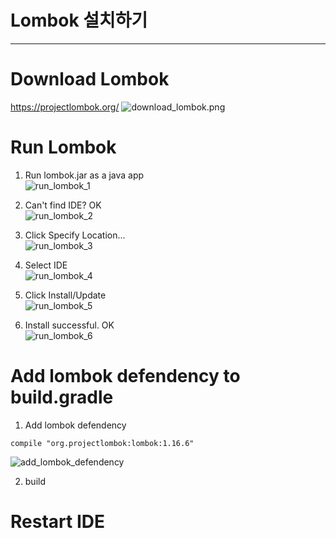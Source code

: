 # Lombok 설치하기
---
# Download Lombok  
https://projectlombok.org/
![download_lombok.png][download_lombok.png]

# Run Lombok  
1. Run lombok.jar as a java app  
![run_lombok_1][run_lombok_1]

2. Can't find IDE?  OK  
![run_lombok_2][run_lombok_2]

3. Click Specify Location...  
![run_lombok_3][run_lombok_3]

4. Select IDE  
![run_lombok_4][run_lombok_4]

5. Click Install/Update  
![run_lombok_5][run_lombok_5]

6. Install successful. OK  
![run_lombok_6][run_lombok_6]

# Add lombok defendency to build.gradle
1. Add lombok defendency  
```
compile "org.projectlombok:lombok:1.16.6"
```
![add_lombok_defendency][add_lombok_defendency]

2. build

# Restart IDE





[download_lombok.png]:https://lh3.googleusercontent.com/5Iua6Ai5k94bO2RSodcE9nciSFeL41Dco4LHxvp6FV2dNY56CW5HTqOloI9Ah_jczlNm-AWkiqsC3xnCMuHGa1tIwGi7iWhCUbjnPl9ulWti35xU8SLKRtkSqdwjG_VhumqhIs0KtuZraI4cZbMUNahYdo-s665MKsM_6DMXDkFH9uFQEVdt5wWHVLb3BnpU9azLhjzZVp6HlzRlbOtCPLbmH5p2bO7d7mtIPiopwDoMjLJr6TURwD6aaO-Db4yqYQL0CPfIf9EHKHPcJYFbzk_I-l6ab94zcl84F7GqQNdyIdCgPThF7-uKk3lB0wGR3MaRzrKz2jOY9-Fr7xnBrsluP0SzZfvSf0Kxuw9B4qDTZdwjpb2rQVjdNQGJ5mLN_pXV6BLsBAGDtLCXl7-wzzpHVQnNeEBlH9RoF7DtYQ-KZ2NGZi-kFUvTKtPFGV2aArH08Aas8Xjj7VlzRjzqRhKpNAjmB2M19Sic2Qa8lni4jY7F15cIFg0Ir39Mqc5hJ47reDz1O2Lojsp7wtNwO-pvj5VlnHzWe86FIgwBC6I_JPZmJfIE3ig6i8zRdfoDWvCp=w858-h795-no
[run_lombok_1]:https://lh3.googleusercontent.com/4a4_CisZ1vAKoaX9Ay8RxnFhyiBMAeK_cMv9-iR2-jqlBU451S1RvFTRlP0XluObXIEeNwNiV6C7F_2o6eO0a1wSS-JM1DgwtTpgRGEn2UKs-0qoQ9mrLD_9bPN7kZZ_YnPNPXzpDJtx1BRdlbuFk2jpkpjWcFWmw72kL7dtHgQiOoNEusai1Jr1lHBi0glUeQa8nXFCwwGBK3PDUOv2GNal1cCMOx0UHWnAhLRlKlEVc3dOl2BTMZY7RFzIYkDrS7_Yi8Wi-qLqeK7JmppWIPvnENkE3KxJNFCUwfW8MiKDKnarlatXLvrD5sZLhePfTxEBeY24-M4g2K3He1yMEfurMNz_rAwRCmnf9hiz87makAGUfK-Mo_ib4EJIHBGcBulV6Ykpd090mwSpCf26enJMWW34pAwy7egVBqQXJq_Guugnz24pCJi_a1CHULuXHKwwwxU96HqboSrLxFR93xq7BrOVkJjpPTkiYKXgZ7yj1nGh58VCazKHbqBK9AcQa2Jy8gI33fW9qhWZss-Vl0ffG0ER-S2bdpkvx8pRxaiHSIEQi85O0bxuS9EIkRDoTENV=w722-h462-no
[run_lombok_2]:https://lh3.googleusercontent.com/I6DmisVMCLOOgue6slhN4rvCNwJecI-EKYOTXdRc7WLzifKBolA-_GMvHCYBDKOTupQUeBnMEnWXDN5lBXbz8Xj2RDVy353eX2CmAfuGHvlhjYZqmYm5v4A52yTTxtOy4d-B6nCBujFKY842fopnvQ5RKd2WMt2dvv4nE4AmW63muUxf7pfLDbzsGzrGwkQlp2BmLb5dutmyREcg89xbFyRfeqZvTZn_lAcskJ9djk98mvtlqYHdITCf_gToI_891k2WT9GleL645W-V7_Ed87lbKcu7elfFLKQZapwpeeVKMRXlNjHPDP0glUJ7ebNg8LsOZChwN9gpCBBchWA3qWd_eckbM2SaH3WVccpLyRCLhmqUS3yZi3yV7J9BNEgSOYouXZjrr7YUs8AyzkEM4WRdVNkLxjZZYH8Wz_mYFCiSGyA6MHBXUPOxLPOHMLr8OYxM7kSM84Jb0zP8sH7SpN_x7yzqyK3YplYlxVvWQUafDqSXWQVEASFNW_R42vtLyZ_WWQfMATCbwQTuqR5uxd7GQSMAAeaB_WQLxTN1PlmFOi-rd3daCdSJl1HlxfDcdzr8=w1190-h620-no
[run_lombok_3]:https://lh3.googleusercontent.com/-kQaESm4u0C5ZMYBIFzn_rwlc_MSCZCmxosrXuvtvy5DnonOzsoGDSwOfAXOXDfyayus_nDyN6gAUdGIU8yrlBubmnnQHJ2uXBjFF30BfFnAEkJ8nSiWLR-owc-Q0eh_R2kfj1eIa8pCU8uJBl80LXWloBiod0Wo03a_TQxfvO0GWWLMnYCvq9Y8Nf8oXIm_XbGOtBrhL3I986Wc9jV0-zSta8nwVBavRt4Z37dYC29kZ_BH5vJbd6X5Vfuem5A3VgGWEClBSKpasVy711glpaiWdR5cvdfyHvu2W_SXmyN0ZIkJx-VmZpMkNwwBg8jAxAVnoWhx_e8K2QAj7TRgkpLT3Jj-C431a7iQo-NilUfsvAFbQF-W77zS_X9Og4WjuuGr-JW1FKipbxZUPxTrc-ETYxnv-HkZlBcSufKzAFwHoVoDzh3YKC8yIOAgdIxGrUf2XfFAViw1qqXEDIgQgfHYqeQ7KYuY2gi3rAW_WzvsNLbykUQojMXHUT-_85nCCIF4lBRIQ7LplFksG5itazIfcoPySmHijtivZlQwdj-MaR2khdOYQ961X2pw7QzGdw8w=w834-h491-no
[run_lombok_4]:https://lh3.googleusercontent.com/8slqdM73VZiCNnGRgavcqMhskD3v2ZpSGuBDyM2b0of9STBFyQ8G_9BV9zdLxDuEZZHyXNg_ct_VI2mRFnU_-onobbQigyw1bPdU3RHT_D2ppd816hyzszkNKHES7RXNhm3FfFT3KVRvFu9vbO_H9hWumQ3pJX_-Bd3VTGOcpMZuwocDAaAqSQ9FBhFYphENQCHuVM6uIjrzKMKLkDmP6Sc_O5xQQGoRzbovqYj9_NZ7msX4mULFhRlZcjH026yNAqSs31El1ujhJTz8k_hYoOEbV9o0tQtODeXMP34hH1taSj4GAEvJPirGuftWahGnlE87Zd2eIxLzlcR2kP6eILKTOUlZPi6s8u3PvwTgX8J2jmBvJalMVrly44b7umqJt84mDHt_t615k4AqjMwaBd1EUDR_s-eUHyFAL3oGAo-dQ3ah_2tmY7YmJiUHskq5FQEmuRyIJLmjmBg4wIC-H6y_J6Wtgsi2Pa1hy64zUpxI1Ute3jp8SiviC2DBJWGOETQRVv7Z9-huZWa1kl_7G3YjZaxqlw4hUZ4Wx0pcYq1fBIVk8iC45DmC3zGgGkYdBmRI=w435-h436-no
[run_lombok_5]:https://lh3.googleusercontent.com/HZKjUJ-fzgB1GK6Ecrw2dSgiyvO_eXBPYMn5IZhCDb9RD46WQaUflY_F4JUu0jjNT13FBMTU55zc-stpDs9hrz1Pqls_lBzYm1rxbdPgqKxqf_98FDnQ_cLZCna9l9_R9zo6aSz0cQYzYkENmDtbGNHx1j4N5wBuycrQOEcw3KQMhQaNXFvAXqHT48Pnz-uLH7VcnBPlq6-88UBUPkKcAt7YOGhpJuo43qgAaI7U2tgyMxs0sD8Znf2S_qj_QynEmDy0y-IQN3AOeGWTDj6RUETEKkXEFUShhMi6wVdzphgmjjMgpwzH7fQRbBp_fh2SjCepLpVgPmVfyuE_BGzovf5cTfalnfueMtzZSNuBr4qZZ3vb5W1nUbSJlqKJJWetfqs6On6qK7Z-TH_AZGo-GnenVUTdpoZX_eghWs3QF8RPLaRulggFPBLzZLZF3wFvxhCfSbeyEExdYNXl2e-HkMh-amPsZnWgdZLNgK973ATquq9PpWIfQuujAGUdDGg1n1zcejJ1iLFz1MvIkb2uRd9zJUGh-f25zSqmCQE4TZuCXoWGNn5qOHcM25mH8B-QpUaS=w834-h491-no
[run_lombok_6]:https://lh3.googleusercontent.com/6q7XDSWY1y7iMb7VVmuJ7DTNKITUamb_LjuRsuWBZegXmfykFBn_Dm3fvUZv9WX4mvfUNusFz5AzpD16YfU89l-ETywnZG0UHn4f1H1dE0-qdom0z-QbC9nrlgMMjx9rYj_MKio35-0Q4TAvfjgPsWsROpk7vQc_kHrHT9BsFjBuNZ7Gj9PZdopkzTPdTuWxnGhuC41W6cB1cRXfSOAEXHs8NdEBSCmf7ZRTveX6QRySv2mqZRiOxAEpmrftcg611dX4hEAyMVzoC54kDBjRoHCOajYZcSrYT-cL-44GUi9Re9sAUNm8jY_MFdcOfu8Ar_NZjZjUUpmpY0W1xb64kx79irj1FvDSJST5Ra90rhfh9RF-oGVgeVtXBPq2NV_M4XIvdFor58Z6CiJp2ngVsyGKe6vUrSNeXKhb-85DJA7LWZVIgH5KQ64zgGoicEUCSaiH_2EEK60UrO0OvQW2UtGla3cV4Y0iNe-yJiD_bDoY_T8vQ1-x5qjGxJ_kiaH5JFn9CgMDzMvGnxYyHcXCGEEEbPX9jPZJN9YM3Torf5VLoyv85bcA6RGcseqYX_evAXCF=w562-h180-no
[add_lombok_defendency]:https://lh3.googleusercontent.com/duWYRx4QBxbP651Vgv3pt8xBuEN4yTYCy_biBRg4FbfIB4RY0xR-FIIr4aK1jaNTYfpmcDYHGY4wZrP2XbS_k6DxJ5dmSrPuVJUSNKfkVfRdS19H87qr3sEt20bFAAQsQ-PkBW4913CSnVcEGFUrrxSFU47Gluq_ASJNmQ-_eEAqhUQVEmR-VzSKMYmbFxvLd6MnDSHAOvnYJLV-jortagzy30wUJaTCuc1k84osxgV5ncQo0rHcw8glAzNy0vEEyMJM7u9J6OImdaNRkwQHcmmfPMUO7WO35Hv4TTLy4Jz2aOLPOwdqtHjs-__MwoMPQz3wFtV3PvhKom1mM-E49faKQw1lxZ9ujMOJqCEzDeAcMBDLlAvvZJZkJyRILfwI19M3dLvgbcc-QZRS9oBXt3ZkL8vwvApp9D57AlcjkF2bsFG2YDVUTbZr91G26QdTNW5vL3amszNHvFjMxf9hyDi5BVEFyn_HxzjkVSYOplcA5eMpM0bVtB_rxdw4ugg7WjIbxWSkWTiZO94gkhbXBtqsdWR70XggNG7L0f8zyBNnavZgmWtOB1VfdIMjrmx-H04a=w522-h80-no
